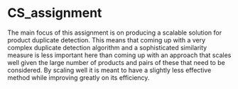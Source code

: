 # CS_assignment
The main focus of this assignment is on producing a scalable solution for product duplicate detection. 
This  means  that  coming  up  with  a  very  complex  duplicate  detection  algorithm  and  a  sophisticated 
similarity measure is less important here than coming up with an approach that scales well given the 
large number of products and pairs of these that need to be considered. By scaling well it is meant to 
have a slightly less effective method while improving greatly on its efficiency. 
